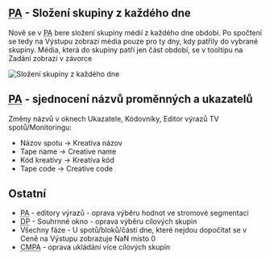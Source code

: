 ﻿---
categories: [fenix]
layout: fenix
---
## <abbr title="Postanalýza">PA</abbr> - Složení skupiny z každého dne
Nově se v <abbr title="Postanalýza">PA</abbr> bere složení skupiny médií z každého dne období. Po spočtení se tedy na Výstupu zobrazí média pouze pro ty dny, kdy patřily do vybrané skupiny. Média, která do skupiny patří jen část období, se v tooltipu na Zadání zobrazí v závorce

![Složení skupiny z každého dne]({{site.url}}/data/paslozeniskupinyzkazdehodne.png "Složení skupiny z každého dne")

## <abbr title="Postanalýza">PA</abbr> - sjednocení názvů proměnných a ukazatelů
Změny názvů v oknech Ukazatele, Kódovníky, Editor výrazů TV spotů/Monitoringu:

<ul>
<li>Názov spotu -> Kreatíva názov</li>
<li>Tape name -> Creative name</li>
<li>Kód kreatívy -> Kreatíva kód</li>
<li>Tape code -> Creative code</li>
</ul>

## Ostatní
<ul>
<li><abbr title="Postanalýza">PA</abbr> - editory výrazů - oprava výběru hodnot ve stromové segmentaci</li>
<li><abbr title="Detailní plán">DP</abbr> - Souhrnné okno - oprava výběru cílových skupin</li>
<li>Všechny fáze - U spotů/bloků/částí dne, které nejdou dopočítat se v Ceně na Výstupu zobrazuje NaN místo 0</li>
<li><abbr title="Crossmediální postanalýza">CMPA</abbr>  - oprava ukládání více cílových skupin</li>
</ul>
